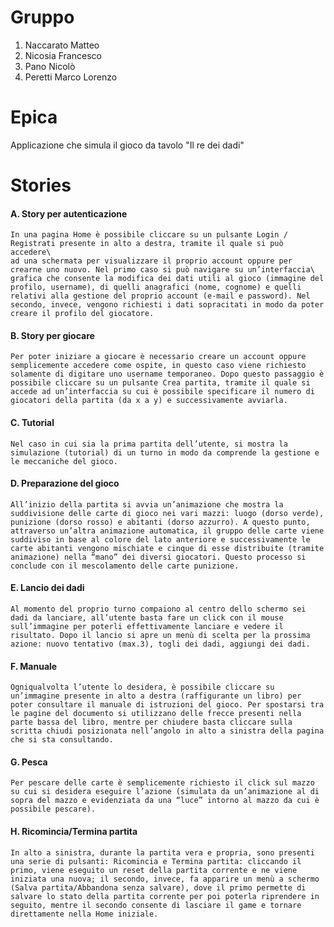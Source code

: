 # Gruppo
1. Naccarato Matteo
2. Nicosia Francesco
3. Pano Nicolò
4. Peretti Marco Lorenzo

# Epica
Applicazione che simula il gioco da tavolo "Il re dei dadi"

# Stories

#### A. Story per autenticazione
    In una pagina Home è possibile cliccare su un pulsante Login / Registrati presente in alto a destra, tramite il quale si può accedere\
    ad una schermata per visualizzare il proprio account oppure per crearne uno nuovo. Nel primo caso si può navigare su un’interfaccia\
    grafica che consente la modifica dei dati utili al gioco (immagine del profilo, username), di quelli anagrafici (nome, cognome) e quelli relativi alla gestione del proprio account (e-mail e password). Nel secondo, invece, vengono richiesti i dati sopracitati in modo da poter creare il profilo del giocatore.

#### B. Story per giocare
    Per poter iniziare a giocare è necessario creare un account oppure semplicemente accedere come ospite, in questo caso viene richiesto solamente di digitare uno username temporaneo. Dopo questo passaggio è possibile cliccare su un pulsante Crea partita, tramite il quale si accede ad un’interfaccia su cui è possibile specificare il numero di giocatori della partita (da x a y) e successivamente avviarla.

#### C. Tutorial
    Nel caso in cui sia la prima partita dell’utente, si mostra la simulazione (tutorial) di un turno in modo da comprende la gestione e le meccaniche del gioco.

#### D. Preparazione del gioco
    All’inizio della partita si avvia un’animazione che mostra la suddivisione delle carte di gioco nei vari mazzi: luogo (dorso verde), punizione (dorso rosso) e abitanti (dorso azzurro). A questo punto, attraverso un’altra animazione automatica, il gruppo delle carte viene suddiviso in base al colore del lato anteriore e successivamente le carte abitanti vengono mischiate e cinque di esse distribuite (tramite animazione) nella “mano” dei diversi giocatori. Questo processo si conclude con il mescolamento delle carte punizione.

#### E. Lancio dei dadi
    Al momento del proprio turno compaiono al centro dello schermo sei dadi da lanciare, all’utente basta fare un click con il mouse sull’immagine per poterli effettivamente lanciare e vedere il risultato. Dopo il lancio si apre un menù di scelta per la prossima azione: nuovo tentativo (max.3), togli dei dadi, aggiungi dei dadi.

#### F. Manuale
    Ogniqualvolta l’utente lo desidera, è possibile cliccare su un’immagine presente in alto a destra (raffigurante un libro) per poter consultare il manuale di istruzioni del gioco. Per spostarsi tra le pagine del documento si utilizzano delle frecce presenti nella parte bassa del libro, mentre per chiudere basta cliccare sulla scritta chiudi posizionata nell’angolo in alto a sinistra della pagina che si sta consultando.

#### G. Pesca
    Per pescare delle carte è semplicemente richiesto il click sul mazzo su cui si desidera eseguire l’azione (simulata da un’animazione al di sopra del mazzo e evidenziata da una “luce” intorno al mazzo da cui è possibile pescare).

#### H. Ricomincia/Termina partita
    In alto a sinistra, durante la partita vera e propria, sono presenti una serie di pulsanti: Ricomincia e Termina partita: cliccando il primo, viene eseguito un reset della partita corrente e ne viene iniziata una nuova; il secondo, invece, fa apparire un menù a schermo (Salva partita/Abbandona senza salvare), dove il primo permette di salvare lo stato della partita corrente per poi poterla riprendere in seguito, mentre il secondo consente di lasciare il game e tornare direttamente nella Home iniziale.
